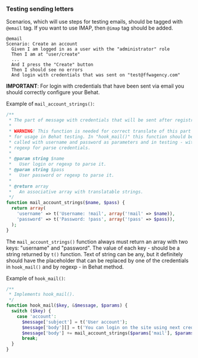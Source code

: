 ### Testing sending letters

Scenarios, which will use steps for testing emails, should be tagged
with `@email` tag. If you want to use IMAP, then `@imap` tag should be added.

```gherkin
@email
Scenario: Create an account
  Given I am logged in as a user with the "administrator" role
  Then I am at "user/create"
  ...
  And I press the "Create" button
  Then I should see no errors
  And login with credentials that was sent on "test@ffwagency.com"
```

**IMPORTANT**: For login with credentials that have been sent via email you should correctly configure your Behat.

Example of `mail_account_strings()`:
```php
/**
 * The part of message with credentials that will be sent after registration.
 *
 * WARNING! This function is needed for correct translate of this part and
 * for usage in Behat testing. In "hook_mail()" this function should be
 * called with username and password as parameters and in testing - with
 * regexp for parse credentials.
 *
 * @param string $name
 *   User login or regexp to parse it.
 * @param string $pass
 *   User password or regexp to parse it.
 *
 * @return array
 *   An associative array with translatable strings.
 */
function mail_account_strings($name, $pass) {
  return array(
    'username' => t('Username: !mail', array('!mail' => $name)),
    'password' => t('Password: !pass', array('!pass' => $pass)),
  );
}
```

The `mail_account_strings()` function always must return an array with two keys: "username" and "password". The value of each key - should be a string returned by `t()` function. Text of string can be any, but it definitely should have the placeholder that can be replaced by one of the credentials in `hook_mail()` and by regexp - in Behat method.

Example of `hook_mail()`:
```php
/**
 * Implements hook_mail().
 */
function hook_mail($key, &$message, $params) {
  switch ($key) {
    case 'account':
      $message['subject'] = t('User account');
      $message['body'][] = t('You can login on the site using next credentials:');
      $message['body'] += mail_account_strings($params['mail'], $params['pass']);
      break;
  }
}
```

